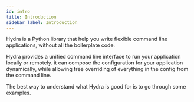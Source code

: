 ```yaml
---
id: intro
title: Introduction
sidebar_label: Introduction
---
```

Hydra is a Python library that help you write flexible command line applications, without all the boilerplate code.

Hydra provides a unified command line interface to run your application locally or remotely.
it can compose the configuration for your application dynamically, while allowing free overriding of everything in the config 
from the command line.

The best way to understand what Hydra is good for is to go through some examples.